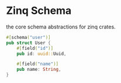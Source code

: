 # Zinq Schema

the core schema abstractions for zinq crates.

```rust
#[schema("user")]
pub struct User {
    #[field("id")]
    pub id: uuid::Uuid,

    #[field("name")]
    pub name: String,
}
```